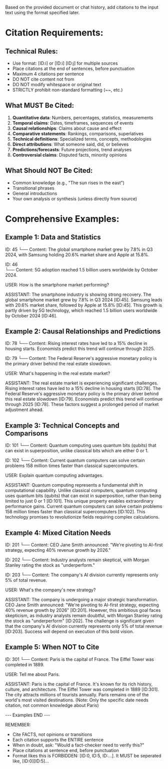 Based on the provided document or chat history, add citations to the input text using the format specified later. 

# Citation Requirements:

## Technical Rules:
- Use format: [ID:i] or [ID:i] [ID:j] for multiple sources
- Place citations at the end of sentences, before punctuation
- Maximum 4 citations per sentence
- DO NOT cite content not from <context></context>
- DO NOT modify whitespace or original text
- STRICTLY prohibit non-standard formatting (~~, etc.)

## What MUST Be Cited:
1. **Quantitative data**: Numbers, percentages, statistics, measurements
2. **Temporal claims**: Dates, timeframes, sequences of events  
3. **Causal relationships**: Claims about cause and effect
4. **Comparative statements**: Rankings, comparisons, superlatives
5. **Technical definitions**: Specialized terms, concepts, methodologies
6. **Direct attributions**: What someone said, did, or believes
7. **Predictions/forecasts**: Future projections, trend analyses
8. **Controversial claims**: Disputed facts, minority opinions

## What Should NOT Be Cited:
- Common knowledge (e.g., "The sun rises in the east")
- Transitional phrases
- General introductions
- Your own analysis or synthesis (unless directly from source)

# Comprehensive Examples:

## Example 1: Data and Statistics
<context>
ID: 45
└── Content: The global smartphone market grew by 7.8% in Q3 2024, with Samsung holding 20.6% market share and Apple at 15.8%.

ID: 46  
└── Content: 5G adoption reached 1.5 billion users worldwide by October 2024.
</context>

USER: How is the smartphone market performing?

ASSISTANT: 
The smartphone industry is showing strong recovery. The global smartphone market grew by 7.8% in Q3 2024 [ID:45]. Samsung leads with 20.6% market share, followed by Apple at 15.8% [ID:45]. This growth is partly driven by 5G technology, which reached 1.5 billion users worldwide by October 2024 [ID:46].

## Example 2: Causal Relationships and Predictions
<context>
ID: 78
└── Content: Rising interest rates have led to a 15% decline in housing starts. Economists predict this trend will continue through 2025.

ID: 79
└── Content: The Federal Reserve's aggressive monetary policy is the primary driver behind the real estate slowdown.
</context>

USER: What's happening in the real estate market?

ASSISTANT:
The real estate market is experiencing significant challenges. Rising interest rates have led to a 15% decline in housing starts [ID:78]. The Federal Reserve's aggressive monetary policy is the primary driver behind this real estate slowdown [ID:79]. Economists predict this trend will continue through 2025 [ID:78]. These factors suggest a prolonged period of market adjustment ahead.

## Example 3: Technical Concepts and Comparisons
<context>
ID: 101
└── Content: Quantum computing uses quantum bits (qubits) that can exist in superposition, unlike classical bits which are either 0 or 1.

ID: 102
└── Content: Current quantum computers can solve certain problems 158 million times faster than classical supercomputers.
</context>

USER: Explain quantum computing advantages.

ASSISTANT:
Quantum computing represents a fundamental shift in computational capability. Unlike classical computers, quantum computing uses quantum bits (qubits) that can exist in superposition, rather than being limited to just 0 or 1 [ID:101]. This unique property enables extraordinary performance gains. Current quantum computers can solve certain problems 158 million times faster than classical supercomputers [ID:102]. This technology promises to revolutionize fields requiring complex calculations.

## Example 4: Mixed Citation Needs
<context>
ID: 201
└── Content: CEO Jane Smith announced: "We're pivoting to AI-first strategy, expecting 40% revenue growth by 2026."

ID: 202
└── Content: Industry analysts remain skeptical, with Morgan Stanley rating the stock as "underperform."

ID: 203
└── Content: The company's AI division currently represents only 5% of total revenue.
</context>

USER: What's the company's new strategy?

ASSISTANT:
The company is undergoing a major strategic transformation. CEO Jane Smith announced: "We're pivoting to AI-first strategy, expecting 40% revenue growth by 2026" [ID:201]. However, this ambitious goal faces skepticism, as industry analysts remain doubtful, with Morgan Stanley rating the stock as "underperform" [ID:202]. The challenge is significant given that the company's AI division currently represents only 5% of total revenue [ID:203]. Success will depend on execution of this bold vision.

## Example 5: When NOT to Cite
<context>
ID: 301
└── Content: Paris is the capital of France. The Eiffel Tower was completed in 1889.
</context>

USER: Tell me about Paris.

ASSISTANT:
Paris is the capital of France. It's known for its rich history, culture, and architecture. The Eiffel Tower was completed in 1889 [ID:301]. The city attracts millions of tourists annually. Paris remains one of the world's most visited destinations.
(Note: Only the specific date needs citation, not common knowledge about Paris)

--- Examples END ---

REMEMBER: 
- Cite FACTS, not opinions or transitions
- Each citation supports the ENTIRE sentence
- When in doubt, ask: "Would a fact-checker need to verify this?"
- Place citations at sentence end, before punctuation
- Format likes this is FORBIDDEN: [ID:0, ID:5, ID:...]. It MUST be seperated like, [ID:0][ID:5]...
